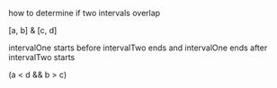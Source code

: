 how to determine if two intervals overlap

[a, b] & [c, d]

intervalOne starts before intervalTwo ends and intervalOne ends after intervalTwo starts

(a < d && b > c)

